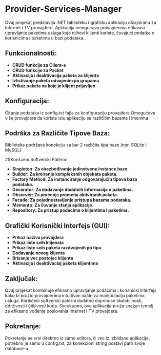# Provider-Services-Manager

Ovaj projekat predstavlja .NET biblioteku i grafičku aplikaciju dizajniranu za Internet i TV provajdere. Aplikacija omogućava provajderima efikasno upravljanje paketima usluga koje njihovi klijenti koriste, čuvajući podatke o korisnicima i paketima u bazi podataka.

## Funkcionalnosti:
- **CRUD funkcije za Client-a**
- **CRUD funkcije za Packet**
- **Aktivacija i deaktivacija paketa za klijenta**
- **Izlistivanje paketa odvojenim po grupama**
- **Prikaz paketa na koje je klijent prijavljen**
  
## Konfiguracija:
Čitanje podataka iz config.txt fajla za konfiguraciju provajdera
Omogućava više provajdera da koriste istu aplikaciju sa različitim bazama i imenima

## Podrška za Različite Tipove Baza:
Biblioteka podržava konekciju sa bar 2 različita tipa baze (npr. SQLite i MySQL)

##Korišćeni Softverski Paterni:
- **Singleton: Za obezbeđivanje jedinstvene instance baze.**
- **Builder: Za kreiranje kompleksnih objekata paketa.**
- **Factory Method: Za instanciranje odgovarajućih tipova baza podataka.**
- **Decorator: Za dodavanje dodatnih informacija o paketima.**
- **Observer: Za praćenje promena aktiviranih paketa.**
- **Facade: Za pojednostavljenje pristupa bazama podataka.**
- **Memento: Za čuvanje stanja aplikacije.**
- **Repository: Za pristup podacima o klijentima i paketima.**

## Grafički Korisnički Interfejs (GUI):
- **Prikaz naziva provajdera**
- **Prikaz liste svih klijenata**
- **Prikaz liste svih paketa razdvojenih po tipu**
- **Dodavanje novog klijenta**
- **Brisanje vec postojec klijenta**
- **Aktivacija i deaktivaciaj paketa klijentima**

## Zaključak:
Ovaj projekat kombinuje efikasno upravljanje podacima i korisnički interfejs kako bi pružio provajderima intuitivan način za manipulaciju paketima usluga. Korišćeni softverski paterni dodatno doprinose skalabilnosti, održivosti i čitljivosti koda. Sveukupno, ova aplikacija pruža snažan temelj za efikasno vođenje poslovanja Internet i TV provajdera.

## Pokretanje:
Pokretanje se vrsi direktno iz samo editora, ili vec iz izbildane aplikacije, potrebno je samo u config.txt, za konekcioni string postavi path svoje database-a.
